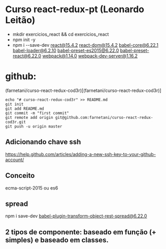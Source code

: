 # Curso react-redux-pt (Leonardo Leitão)

- mkdir exercicios_react && cd exercicios_react
- npm init -y
- npm i --save-dev react@15.4.2 react-dom@15.4.2 babel-core@6.22.1 babel-loader@6.2.10 babel-preset-es2015@6.22.0 babel-preset-react@6.22.0 webpack@1.14.0 webpack-dev-server@1.16.2

# github:

(farnetani/curso-react-redux-cod3r)[(farnetani/curso-react-redux-cod3r)]

```
echo "# curso-react-redux-cod3r" >> README.md
git init
git add README.md
git commit -m "first commit"
git remote add origin git@github.com:farnetani/curso-react-redux-cod3r.git
git push -u origin master
```

## Adicionando chave ssh
https://help.github.com/articles/adding-a-new-ssh-key-to-your-github-account/


## Conceito
ecma-script-2015 ou es6

## spread
npm i save-dev babel-plugin-transform-object-rest-spread@6.22.0

## 2 tipos de componente: baseado em função (+ simples) e baseado em classes.
